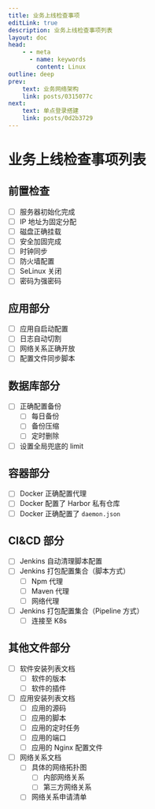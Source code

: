 ```yaml
---
title: 业务上线检查事项
editLink: true
description: 业务上线检查事项列表
layout: doc
head:
    - - meta
      - name: keywords
        content: Linux
outline: deep
prev:
    text: 业务网络架构
    link: posts/0315077c
next:
    text: 单点登录搭建
    link: posts/0d2b3729
---
```


# 业务上线检查事项列表

## 前置检查

- [ ] 服务器初始化完成
- [ ] IP 地址为固定分配
- [ ] 磁盘正确挂载
- [ ] 安全加固完成
- [ ] 时钟同步
- [ ] 防火墙配置
- [ ] SeLinux 关闭
- [ ] 密码为强密码

## 应用部分

- [ ] 应用自启动配置
- [ ] 日志自动切割
- [ ] 网络关系正确开放
- [ ] 配置文件同步脚本

## 数据库部分

- [ ] 正确配置备份
  - [ ] 每日备份
  - [ ] 备份压缩
  - [ ] 定时删除
- [ ] 设置全局兜底的 limit

## 容器部分

- [ ] Docker 正确配置代理
- [ ] Docker 配置了 Harbor 私有仓库
- [ ] Docker 正确配置了 `daemon.json`

## CI&CD 部分

- [ ] Jenkins 自动清理脚本配置
- [ ] Jenkins 打包配置集合（脚本方式）
  - [ ] Npm 代理
  - [ ] Maven 代理
  - [ ] 网络代理
- [ ] Jenkins 打包配置集合（Pipeline 方式）
  - [ ] 连接至 K8s

## 其他文件部分

- [ ] 软件安装列表文档
  - [ ] 软件的版本
  - [ ] 软件的插件
- [ ] 应用安装列表文档
  - [ ] 应用的源码
  - [ ] 应用的脚本
  - [ ] 应用的定时任务
  - [ ] 应用的端口
  - [ ] 应用的 Nginx 配置文件
- [ ] 网络关系文档
  - [ ] 具体的网络拓扑图
    - [ ] 内部网络关系
    - [ ] 第三方网络关系
  - [ ] 网络关系申请清单
